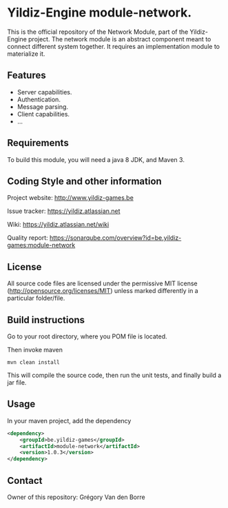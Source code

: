 # Yildiz-Engine module-network.

This is the official repository of the Network Module, part of the Yildiz-Engine project.
The network module is an abstract component meant to connect different system together.
It requires an implementation module to materialize it.

## Features

* Server capabilities.
* Authentication.
* Message parsing.
* Client capabilities.
* ...

## Requirements

To build this module, you will need a java 8 JDK, and Maven 3.

## Coding Style and other information

Project website:
http://www.yildiz-games.be

Issue tracker:
https://yildiz.atlassian.net

Wiki:
https://yildiz.atlassian.net/wiki

Quality report:
https://sonarqube.com/overview?id=be.yildiz-games:module-network

## License

All source code files are licensed under the permissive MIT license
(http://opensource.org/licenses/MIT) unless marked differently in a particular folder/file.

## Build instructions
Go to your root directory, where you POM file is located.

Then invoke maven

	mvn clean install

This will compile the source code, then run the unit tests, and finally build a jar file.

## Usage

In your maven project, add the dependency

```xml
<dependency>
    <groupId>be.yildiz-games</groupId>
    <artifactId>module-network</artifactId>
    <version>1.0.3</version>
</dependency>
```
## Contact
Owner of this repository: Grégory Van den Borre